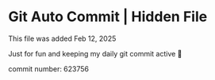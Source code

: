 # Git Auto Commit | Hidden File

This file was added Feb 12, 2025

Just for fun and keeping my daily git commit active 🤪

commit number: 623756
